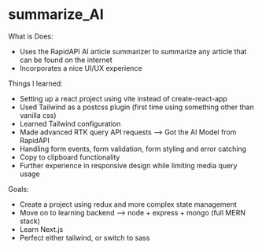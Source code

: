 # summarize_AI

What is Does:
- Uses the RapidAPI AI article summarizer to summarize any article that can be found on the internet
- Incorporates a nice UI/UX experience

Things I learned:
- Setting up a react project using vite instead of create-react-app
- Used Tailwind as a postcss plugin (first time using something other than vanilla css)
- Learned Tailwind configuration
- Made advanced RTK query API requests --> Got the AI Model from RapidAPI
- Handling form events, form validation, form styling and error catching
- Copy to clipboard functionality
- Further experience in responsive design while limiting media query usage

Goals:
- Create a project using redux and more complex state management
- Move on to learning backend --> node + express + mongo (full MERN stack)
- Learn Next.js
- Perfect either tailwind, or switch to sass
  
